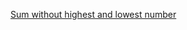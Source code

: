 [Sum without highest and lowest number](https://www.codewars.com/kata/576b93db1129fcf2200001e6/train/java)
